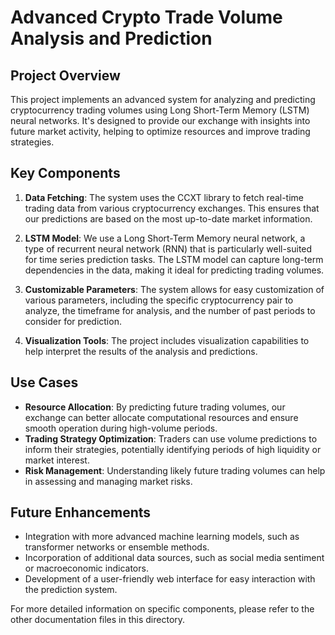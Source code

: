 # Advanced Crypto Trade Volume Analysis and Prediction

## Project Overview

This project implements an advanced system for analyzing and predicting cryptocurrency trading volumes using Long Short-Term Memory (LSTM) neural networks. It's designed to provide our exchange with insights into future market activity, helping to optimize resources and improve trading strategies.

## Key Components

1. **Data Fetching**: The system uses the CCXT library to fetch real-time trading data from various cryptocurrency exchanges. This ensures that our predictions are based on the most up-to-date market information.

2. **LSTM Model**: We use a Long Short-Term Memory neural network, a type of recurrent neural network (RNN) that is particularly well-suited for time series prediction tasks. The LSTM model can capture long-term dependencies in the data, making it ideal for predicting trading volumes.

3. **Customizable Parameters**: The system allows for easy customization of various parameters, including the specific cryptocurrency pair to analyze, the timeframe for analysis, and the number of past periods to consider for prediction.

4. **Visualization Tools**: The project includes visualization capabilities to help interpret the results of the analysis and predictions.

## Use Cases

- **Resource Allocation**: By predicting future trading volumes, our exchange can better allocate computational resources and ensure smooth operation during high-volume periods.
- **Trading Strategy Optimization**: Traders can use volume predictions to inform their strategies, potentially identifying periods of high liquidity or market interest.
- **Risk Management**: Understanding likely future trading volumes can help in assessing and managing market risks.

## Future Enhancements

- Integration with more advanced machine learning models, such as transformer networks or ensemble methods.
- Incorporation of additional data sources, such as social media sentiment or macroeconomic indicators.
- Development of a user-friendly web interface for easy interaction with the prediction system.

For more detailed information on specific components, please refer to the other documentation files in this directory.